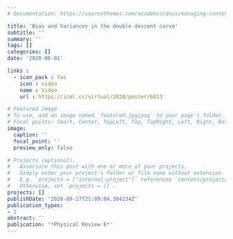 ```yaml
---
# Documentation: https://sourcethemes.com/academic/docs/managing-content/

title: 'Bias and Variances in the double descent curve'
subtitle: ''
summary: ''
tags: []
categories: []
date: '2020-06-01'

links :
  - icon_pack : fas
    icon : video
    name : Video
    url : https://icml.cc/virtual/2020/poster/6013

# Featured image
# To use, add an image named `featured.jpg/png` to your page's folder.
# Focal points: Smart, Center, TopLeft, Top, TopRight, Left, Right, BottomLeft, Bottom, BottomRight.
image:
  caption: ''
  focal_point: ''
  preview_only: false

# Projects (optional).
#   Associate this post with one or more of your projects.
#   Simply enter your project's folder or file name without extension.
#   E.g. `projects = ["internal-project"]` references `content/project/deep-learning/index.md`.
#   Otherwise, set `projects = []`.
projects: []
publishDate: '2020-09-27T21:09:04.304234Z'
publication_types:
- 2
abstract: ''
publication: '*Physical Review E*'
---
```


